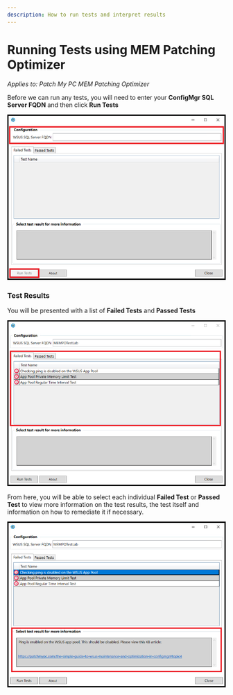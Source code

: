 ```yaml
---
description: How to run tests and interpret results
---
```


# Running Tests using MEM Patching Optimizer

_Applies to: Patch My PC MEM Patching Optimizer_

Before we can run any tests, you will need to enter your **ConfigMgr SQL Server FQDN** and then click **Run Tests**

![](/_images/Run_Tests_1.png)

### Test Results

You will be presented with a list of **Failed Tests** and **Passed Tests**&#x20;

![](/_images/Run_Tests_3-(1).png "")

From here, you will be able to select each individual **Failed Test** or **Passed Test** to view more information on the test results, the test itself and information on how to remediate it if necessary.

![](/_images/Run_Tests_4.png)